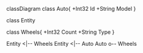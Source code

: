 classDiagram
class Auto{
  +Int32 Id
  +String Model
}

class Entity

class Wheels{
  +Int32 Count
  +String Type
}

Entity <|-- Wheels
Entity <|-- Auto
Auto o-- Wheels
